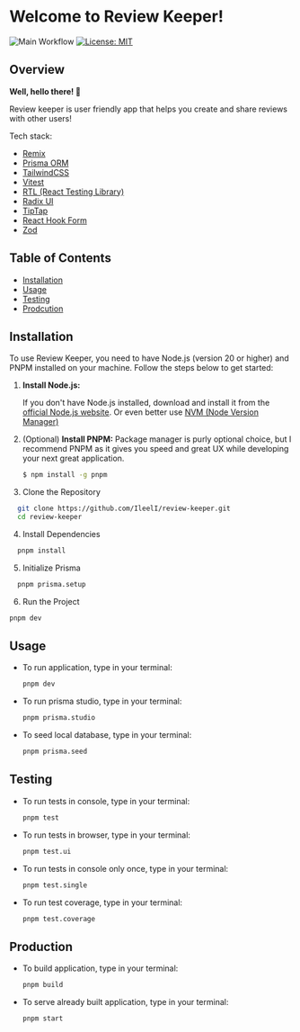 # Welcome to Review Keeper!

![Main Workflow](https://github.com/IleelI/remix-standard/actions/workflows/deploy.yml/badge.svg)
[![License: MIT](https://img.shields.io/badge/license-MIT-blue)](https://opensource.org/licenses/MIT)

## Overview

**Well, hello there! 👋**

Review keeper is user friendly app that helps you create and share reviews with other users!

Tech stack:

- [Remix](https://remix.run/)
- [Prisma ORM](https://www.prisma.io/docs/getting-started)
- [TailwindCSS](https://tailwindcss.com/)
- [Vitest](https://vitest.dev/)
- [RTL (React Testing Library)](https://testing-library.com/)
- [Radix UI](https://radix-ui.com/primitives)
- [TipTap](https://tiptap.dev/)
- [React Hook Form](https://react-hook-form.com/)
- [Zod](https://zod.dev/)

## Table of Contents

- [Installation](#installation)
- [Usage](#usage)
- [Testing](#testing)
- [Prodcution](#production)

## Installation

To use Review Keeper, you need to have Node.js (version 20 or higher) and PNPM installed on your machine. Follow the steps below to get started:

1. **Install Node.js:**

   If you don't have Node.js installed, download and install it from the [official Node.js website](https://nodejs.org/). Or even better use [NVM (Node Version Manager)](https://github.com/nvm-bash/nvm)

2. (Optional) **Install PNPM:**
   Package manager is purly optional choice, but I recommend PNPM as it gives you speed and great UX while developing your next great application.

   ```bash
   $ npm install -g pnpm
   ```

3. Clone the Repository

```bash
  git clone https://github.com/IleelI/review-keeper.git
  cd review-keeper
```

4. Install Dependencies

```bash
  pnpm install
```

5. Initialize Prisma

```bash
  pnpm prisma.setup
```

6. Run the Project

```bash
pnpm dev
```

## Usage

- To run application, type in your terminal:

  ```bash
  pnpm dev
  ```

- To run prisma studio, type in your terminal:

  ```bash
  pnpm prisma.studio
  ```

- To seed local database, type in your terminal:

  ```bash
  pnpm prisma.seed
  ```

## Testing

- To run tests in console, type in your terminal:

  ```bash
  pnpm test
  ```

- To run tests in browser, type in your terminal:

  ```bash
  pnpm test.ui
  ```

- To run tests in console only once, type in your terminal:

  ```bash
  pnpm test.single
  ```

- To run test coverage, type in your terminal:

  ```bash
  pnpm test.coverage
  ```

## Production

- To build application, type in your terminal:

  ```bash
  pnpm build
  ```

- To serve already built application, type in your terminal:

  ```bash
  pnpm start
  ```
